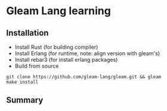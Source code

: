 # Gleam Lang learning

## Installation

- Install Rust (for building compiler)
- Install Erlang (for runtime, note: align version with gleam's)
- Install rebar3 (for install erlang packages)
- Build from source
```shell
git clone https://github.com/gleam-lang/gleam.git && gleam
make install
```

## Summary
